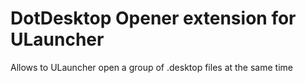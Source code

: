# DotDesktop Opener extension for ULauncher

Allows to ULauncher open a group of .desktop files at the same time